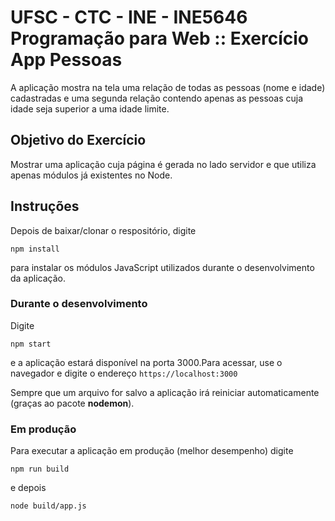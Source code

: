 # UFSC - CTC - INE - INE5646 Programação para Web :: Exercício App Pessoas

A aplicação mostra na tela uma relação de todas as pessoas (nome e idade) cadastradas e uma segunda relação contendo apenas as pessoas cuja idade seja superior a uma idade limite.

## Objetivo do Exercício

Mostrar uma aplicação cuja página é gerada no lado servidor e que utiliza apenas módulos já existentes no Node.

## Instruções

Depois de baixar/clonar o respositório, digite

`npm install`

para instalar os módulos JavaScript utilizados durante o desenvolvimento da aplicação.

### Durante o desenvolvimento

Digite

`npm start`

e a aplicação estará disponível na porta 3000.Para acessar, use o navegador e digite o endereço `https://localhost:3000`

Sempre que um arquivo for salvo a aplicação irá reiniciar automaticamente (graças ao pacote **nodemon**).

### Em produção

Para executar a aplicação em produção (melhor desempenho) digite

`npm run build`

e depois

`node build/app.js`
